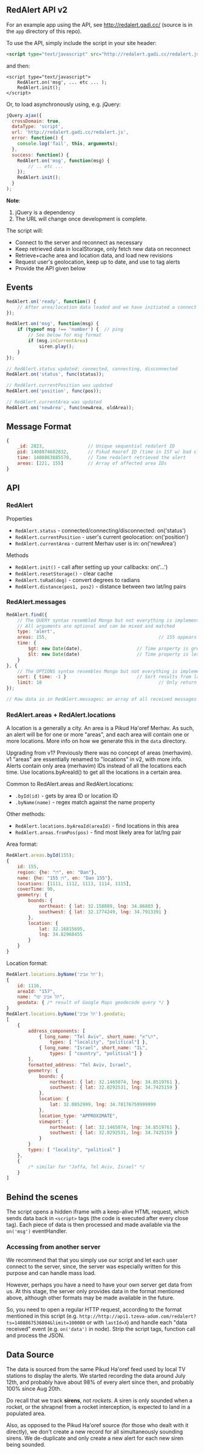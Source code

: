 ## RedAlert API v2

For an example app using the API, see
http://redalert.gadi.cc/ (source is in the `app` directory of this repo).

To use the API, simply include the script in your site header:

```html
<script type="text/javascript" src="http://redalert.gadi.cc/redalert.js"></script>
```

and then:

```
<script type="text/javascript">
	RedAlert.on('msg', ... etc ... );
	RedAlert.init();
</script>
```

Or, to load asynchronously using, e.g. jQuery:

```js
jQuery.ajax({
  crossDomain: true,
  dataType: 'script',
  url: 'http://redalert.gadi.cc/redalert.js',
  error: function() {
    console.log('fail', this, arguments);
  },
  success: function() {
    RedAlert.on('msg', function(msg) {
    	// .. etc ...
    });
    RedAlert.init();
  }
);
```

**Note**:
1. jQuery is a dependency
1. The URL will change once development is complete.

The script will:

* Connect to the server and reconnect as necessary
* Keep retrieved data in localStorage, only fetch new data on reconnect
* Retrieve+cache area and location data, and load new revisions
* Request user's geolocation, keep up to date, and use to tag alerts
* Provide the API given below

## Events

```js
RedAlert.on('ready', function() {
	// After area/location data loaded and we have initiated a connect
});

RedAlert.on('msg', function(msg) {
	if (typeof msg !== 'number') {  // ping
		// See below for msg format
		if (msg.inCurrentArea)
			siren.play();
	}
});

// RedAlert.status updated: connected, connecting, disconnected
RedAlert.on('status', func(status));

// RedAlert.currentPosition was updated
RedAlert.on('position', func(pos));

// RedAlert.currentArea was updated
RedAlert.on('newArea', func(newArea, oldArea));   
```

## Message Format

```js
{
	_id: 2823,                // Unique sequential redalert ID
	pid: 1408874682832,       // Pikud Haoref ID (time in IST w/ bad clock)
	time: 1408863885570,      // Time redalert retrieved the alert
	areas: [221, 155]         // Array of affected area IDs
}
```

## API

### RedAlert

Properties

* `RedAlert.status` - connected/connecting/disconnected: on('status')
* `RedAlert.currentPosition` - user's current geolocation: on('position')
* `RedAlert.currentArea` - current Merhav user is in: on('newArea')

Methods

* `RedAlert.init()` - call after setting up your callbacks: on('...')
* `RedAlert.resetStorage()` - clear cache
* `RedAlert.toRad(deg)` - convert degrees to radians
* `RedAlert.distance(pos1, pos2)`	- distance between two lat/lng pairs

### RedAlert.messages

```js
RedAlert.find({
	// The QUERY syntax resembled Mongo but not everything is implemented
	// All arguments are optional and can be mixed and matched
	type: 'alert',
	areas: 155,											// 155 appears inside area array
	time: {
		$gt: new Date(date),					// Time property is greater than arg
		$lt: new Date(date)						// Time property is less than arg
	}
}, {
	// The OPTIONS syntax resembles Mongo but not everything is implemented
	sort: { time: -1 }							// Sort results from latest to oldest
	limit: 10 											// Only return 10 results
});

// Raw data is in RedAlert.messages; an array of all received messages
```

### RedAlert.areas + RedAlert.locations

A location is a generally a city.  An area is a Pikud Ha'oref Merhav.
As such, an alert will be for one or more "areas", and each area will
contain one or more locations.  More info on how we generate this in
the `data` directory.

Upgrading from v1?  Previously there was no concept of areas
(merhavim).  v1 "areas" are essentially renamed to "locations" in
v2, with more info.  Alerts contain only area (merhavim) IDs instead
of all the locations each time.  Use locations.byAreaId() to get
all the locations in a certain area.

Common to RedAlert.areas and RedAlert.locations:

* `.byId(id)` - gets by area ID or location ID
* `.byName(name)` - regex match against the name property

Other methods:

* `RedAlert.locations.byAreaId(areaId)` - find locations in this area
* `RedAlert.areas.fromPos(pos)` - find most likely area for lat/lng pair

Area format:

```js
RedAlert.areas.byId(155);
{
	id: 155,
	region: {he: "דן", en: "Dan"},
	name: {he: "דן 155", en: "Dan 155"},
	locations: [1111, 1112, 1113, 1114, 1115],
	coverTime: 90,
	geometry: {
		bounds: {
			northeast: { lat: 32.158889, lng: 34.86803 },
			southwest: { lat: 32.1774249, lng: 34.7913391 }
		},
		location: {
			lat: 32.16815695,
			lng: 34.82968455
		}
	}
}
```

Location format:
```js
RedAlert.locations.byName('תל אביב');
{
	id: 1116,
	areaId: "157",
	name: "תל אביב יפו",
	geodata: { /* result of Google Maps geodecode query */ }
}
RedAlert.locations.byName('תל אביב').geodata;
[
	{
		address_components: [
			{ long_name: "Tel Aviv", short_name: "ת\"א",
				types: [ "locality", "political"] },
			{ long_name: "Israel", short_name: "IL",
				types: [ "country", "political"] }
		],
		formatted_address: "Tel Aviv, Israel",
		geometry: {
			bounds: {
				northeast: { lat: 32.1465074, lng: 34.8519761 },
				southwest: { lat: 32.0292531, lng: 34.7425159 }
			},
			location: {
				lat: 32.0852999, lng: 34.78176759999999
			},
			location_type: "APPROXIMATE",
			viewport: {
				northeast: { lat: 32.1465074, lng: 34.8519761 },
				southwest: { lat: 32.0292531, lng: 34.7425159 }
			}
		}
		types: [ "locality", "political" ]
	},
	{
		/* similar for "Jaffa, Tel Aviv, Israel" */
	}
]
```

## Behind the scenes

The script opens a hidden iframe with a keep-alive HTML request, which
sends data back in `<script>` tags (the code is executed after every
close tag).  Each piece of data is then processed and made available
via the `on('msg')` eventHandler.

### Accessing from another server

We recommend that that you simply use our script and let each user connect
to the server, since, the server was especially written for this purpose
and can handle mass load.

However, perhaps you have a need to have your own server get data from us.
At this stage, the server only provides data in the format mentioned above, 
although other formats may be made available in the future.

So, you need to open a regular HTTP request, according to the format mentioned
in this script (e.g. 
`http://http://api1.tzeva-adom.com/redalert?ts=1408867536804&limit=100000`
or with `lastId=X`) and handle
each "data received" event (e.g. `on('data')` in node).  Strip the script
tags, function call and process the JSON.

## Data Source

The data is sourced from the same Pikud Ha'oref feed used by local TV
stations to display the alerts.  We started recording the data around
July 12th, and probably have about 98% of every alert since then, and
probably 100% since Aug 20th.

Do recall that we track **sirens**, not *rockets*.  A siren is only sounded
when a rocket, or the shrapnel from a rocket interception, is expected to
land in a populated area.

Also, as opposed to the Pikud Ha'oref source (for those who dealt with it
directly), we don't create a new record for all simultaneously sounding sirens.
We de-duplicate and only create a new alert for each new siren being sounded.